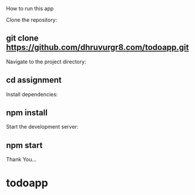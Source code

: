 How to run this app

Clone the repository:

## git clone https://github.com/dhruvurgr8.com/todoapp.git

Navigate to the project directory:

## cd assignment

Install dependencies:

## npm install

Start the development server:

## npm start

Thank You...
# todoapp
